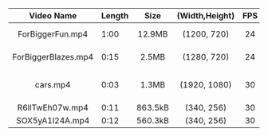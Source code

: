 | Video Name | Length | Size | (Width,Height) | FPS | Original Source |
| :--------: | ------ | :--: | :------------: | :-: | --------------- |
| ForBiggerFun.mp4 | 1:00 | 12.9MB | (1200, 720) | 24 | https://gist.github.com/jsturgis/3b19447b304616f18657 ([link to Google Storage](https://storage.googleapis.com/gtv-videos-bucket/sample/ForBiggerFun.mp4)) |
| ForBiggerBlazes.mp4 | 0:15 | 2.5MB | (1280, 720) | 24 | https://gist.github.com/jsturgis/3b19447b304616f18657 ([link to Google Storage](https://storage.googleapis.com/gtv-videos-bucket/sample/ForBiggerBlazes.mp4)) |
| cars.mp4 | 0:03 | 1.3MB | (1920, 1080) | 30 | https://github.com/ease-lab/vSwarm/blob/main/benchmarks/video-analytics/video_streaming/reference/video.mp4 |
| R6llTwEh07w.mp4 | 0:11 | 863.5kB | (340, 256) | 30 | [PyTorch public image](https://github.com/pytorch/vision/blob/main/test/assets/videos/R6llTwEh07w.mp4) |
| SOX5yA1l24A.mp4 | 0:12 | 560.3kB | (340, 256) | 30 | [PyTorch public image](https://github.com/pytorch/vision/blob/main/test/assets/videos/SOX5yA1l24A.mp4) |
